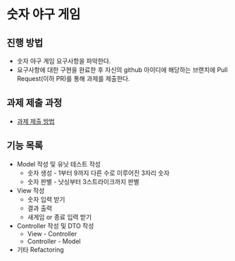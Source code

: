 # 숫자 야구 게임
## 진행 방법
* 숫자 야구 게임 요구사항을 파악한다.
* 요구사항에 대한 구현을 완료한 후 자신의 github 아이디에 해당하는 브랜치에 Pull Request(이하 PR)를 통해 과제를 제출한다.

## 과제 제출 과정
* [과제 제출 방법](https://github.com/next-step/nextstep-docs/tree/master/precourse)

## 기능 목록
* Model 작성 및 유닛 테스트 작성
  * 숫자 생성 - 1부터 9까지 다른 수로 이루어진 3자리 숫자
  * 숫자 판별 - 낫싱부터 3스트라이크까지 판별
* View 작성
  * 숫자 입력 받기
  * 결과 출력
  * 새게임 or 종료 입력 받기
* Controller 작성 및 DTO 작성
  * View - Controller 
  * Controller - Model 
* 기타 Refactoring
